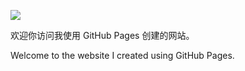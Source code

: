 ![](https://ws4.sinaimg.cn/large/006tNbRwgy1fy0u8c0w6ej31c00u0h9q.jpg)



欢迎你访问我使用 GitHub Pages 创建的网站。

Welcome to the website I created using GitHub Pages.







